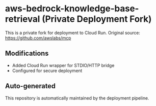 # aws-bedrock-knowledge-base-retrieval (Private Deployment Fork)

This is a private fork for deployment to Cloud Run.
Original source: https://github.com/awslabs/mcp

## Modifications
- Added Cloud Run wrapper for STDIO/HTTP bridge
- Configured for secure deployment

## Auto-generated
This repository is automatically maintained by the deployment pipeline.
